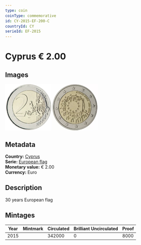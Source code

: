 ```yaml
---
type: coin
coinType: commemorative
id: CY-2015-EF-200-C
countryId: CY
serieId: EF-2015
---
```


# Cyprus € 2.00

## Images

<img src="../../Images/common-2007-200.webp" height="150" alt="Front image"><img src="Images/CY-2015-200.webp" height="150" alt="Back image">

## Metadata

**Country:** [Cyprus](../../Countries/Cyprus/index.md)\
**Serie:** [European flag](index.md)\
**Monetary value:** € 2.00\
**Currency:** Euro

## Description

30 years European flag

## Mintages

| Year | Mintmark | Circulated | Brilliant Uncirculated | Proof |
| ---- | -------- | ---------- | ---------------------- | ----- |
| 2015 |          | 342000     | 0                      | 8000  |
